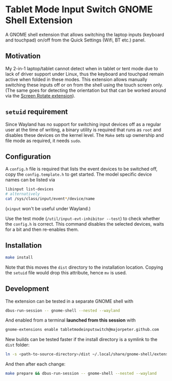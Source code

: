# Tablet Mode Input Switch GNOME Shell Extension

A GNOME shell extension that allows switching the laptop inputs (keyboard and touchpad) on/off from the Quick Settings (Wifi, BT etc.) panel.

## Motivation

My 2-in-1 laptop/tablet cannot detect when in tablet or tent mode due to lack of driver support under Linux, thus the keyboard and touchpad remain active when folded in these modes. This extension allows manually switching these inputs off or on from the shell using the touch screen only. (The same goes for detecting the orientation but that can be worked around via the [Screen Rotate extension](https://github.com/shyzus/gnome-shell-extension-screen-autorotate)).

## `setuid` requirement

Since Wayland has no support for switching input devices off as a regular user at the time of writing, a binary utility is required that runs as `root` and disables these devices on the kernel level. The `Make` sets up ownership and file mode as required, it needs `sudo`.

## Configuration

A `config.h` file is required that lists the event devices to be switched off, copy the `config.template.h` to get started. The model specific device names can be listed via

```sh
libinput list-devices
# alternatively
cat /sys/class/input/event*/device/name
```

(`xinput` won't be useful under Wayland.)

Use the test mode (`/util/input-evt-inhibitor --test`) to check whether the `config.h` is correct. This command disables the selected devices, waits for a bit and then re-enables them.

## Installation

```sh
make install
```

Note that this moves the `dist` directory to the installation location. Copying the `setuid` file would drop this attribute, hence `mv` is used.

## Development

The extension can be tested in a separate GNOME shell with

```sh
dbus-run-session -- gnome-shell --nested --wayland
```

And enabled from a terminal **launched from this session** with

```sh
gnome-extensions enable tabletmodeinputswitch@majorpeter.github.com
```

New builds can be tested faster if the install directory is a symlink to the `dist` folder:

```sh
ln -s <path-to-source-directory>/dist ~/.local/share/gnome-shell/extensions/tabletmodeinputswitch\@majorpeter.github.com
```

And then after each change:

```sh
make prepare && dbus-run-session -- gnome-shell --nested --wayland
```

